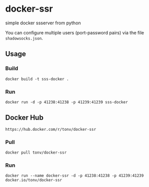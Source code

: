 # docker-ssr
simple docker ssserver from python

You can configure multiple users (port-password pairs) via the file `shadowsocks.json`.

## Usage

### Build

```
docker build -t sss-docker .
```

### Run

```
docker run -d -p 41238:41238 -p 41239:41239 sss-docker
```

## Docker Hub

```
https://hub.docker.com/r/tonv/docker-ssr
```

### Pull

```
docker pull tonv/docker-ssr
```

### Run

```
docker run --name docker-ssr -d -p 41238:41238 -p 41239:41239 docker.io/tonv/docker-ssr
```
